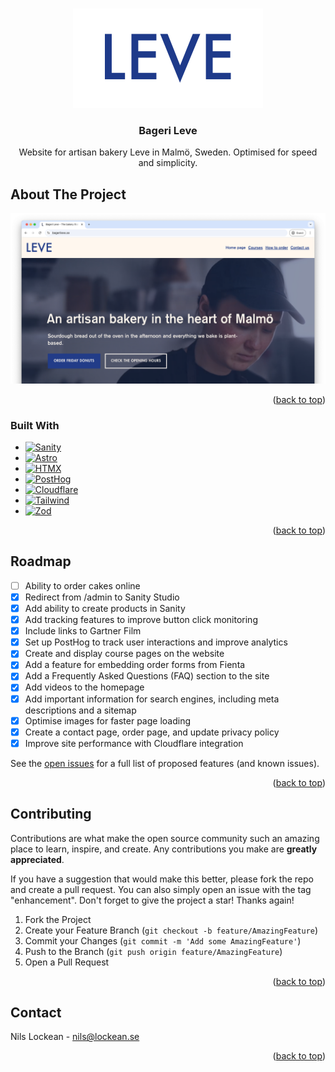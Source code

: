 <!-- Improved compatibility of back to top link: See: https://github.com/othneildrew/Best-README-Template/pull/73 -->

<a id="readme-top"></a>

<!-- PROJECT SHIELDS -->
<!--
*** I'm using markdown "reference style" links for readability.
*** Reference links are enclosed in brackets [ ] instead of parentheses ( ).
*** See the bottom of this document for the declaration of the reference variables
*** for contributors-url, forks-url, etc. This is an optional, concise syntax you may use.
*** https://www.markdownguide.org/basic-syntax/#reference-style-links
-->

<br />
<div align="center">
    <img src="./images/logo.png" alt="Logo" width="304" height="159">

<h3 align="center">Bageri Leve</h3>

  <p align="center">
    Website for artisan bakery Leve in Malmö, Sweden. Optimised for speed and simplicity.
  </p>
</div>

<!-- ABOUT THE PROJECT -->

## About The Project

[![Product Name Screen Shot][product-screenshot]](https://example.com)

<p align="right">(<a href="#readme-top">back to top</a>)</p>

### Built With

- [![Sanity][Sanity]][Sanity-url]
- [![Astro][Astro.build]][Astro-url]
- [![HTMX][HTMX]][HTMX-url]
- [![PostHog][PostHog]][PostHog-url]
- [![Cloudflare][Cloudflare]][Cloudflare-url]
- [![Tailwind][Tailwind]][Tailwind-url]
- [![Zod][Zod]][Zod-url]

<p align="right">(<a href="#readme-top">back to top</a>)</p>

<!-- ROADMAP -->

## Roadmap

- [ ] Ability to order cakes online
- [x] Redirect from /admin to Sanity Studio
- [x] Add ability to create products in Sanity
- [x] Add tracking features to improve button click monitoring
- [x] Include links to Gartner Film
- [x] Set up PostHog to track user interactions and improve analytics
- [x] Create and display course pages on the website
- [x] Add a feature for embedding order forms from Fienta
- [x] Add a Frequently Asked Questions (FAQ) section to the site
- [x] Add videos to the homepage
- [x] Add important information for search engines, including meta descriptions and a sitemap
- [x] Optimise images for faster page loading
- [x] Create a contact page, order page, and update privacy policy
- [x] Improve site performance with Cloudflare integration

See the [open issues](https://github.com/github_username/repo_name/issues) for a full list of proposed features (and known issues).

<p align="right">(<a href="#readme-top">back to top</a>)</p>

<!-- CONTRIBUTING -->

## Contributing

Contributions are what make the open source community such an amazing place to learn, inspire, and create. Any contributions you make are **greatly appreciated**.

If you have a suggestion that would make this better, please fork the repo and create a pull request. You can also simply open an issue with the tag "enhancement".
Don't forget to give the project a star! Thanks again!

1. Fork the Project
2. Create your Feature Branch (`git checkout -b feature/AmazingFeature`)
3. Commit your Changes (`git commit -m 'Add some AmazingFeature'`)
4. Push to the Branch (`git push origin feature/AmazingFeature`)
5. Open a Pull Request

<p align="right">(<a href="#readme-top">back to top</a>)</p>

<!-- CONTACT -->

## Contact

Nils Lockean - nils@lockean.se

<p align="right">(<a href="#readme-top">back to top</a>)</p>

<!-- ACKNOWLEDGMENTS -->

<!-- MARKDOWN LINKS & IMAGES -->
<!-- https://www.markdownguide.org/basic-syntax/#reference-style-links -->

[product-screenshot]: images/screenshot.png
[Astro.build]: https://img.shields.io/badge/Astro-20232A?style=for-the-badge&logo=astro
[Astro-url]: https://astro.build/
[Sanity]: https://img.shields.io/badge/Sanity-20232A?style=for-the-badge&logo=sanity
[Sanity-url]: https://www.sanity.io/
[HTMX]: https://img.shields.io/badge/HTMX-20232A?style=for-the-badge&logo=htmx
[HTMX-url]: https://htmx.org/
[PostHog]: https://img.shields.io/badge/PostHog-20232A?style=for-the-badge&logo=posthog
[PostHog-url]: https://posthog.com/
[Zod]: https://img.shields.io/badge/Zod-20232A?style=for-the-badge&logo=zod
[Zod-url]: https://zod.dev/
[Cloudflare]: https://img.shields.io/badge/Cloudflare-20232A?style=for-the-badge&logo=cloudflare
[Cloudflare-url]: https://www.cloudflare.com/
[Tailwind]: https://img.shields.io/badge/Tailwind%20CSS-20232A?style=for-the-badge&logo=tailwindcss
[Tailwind-url]: https://tailwindcss.com/
